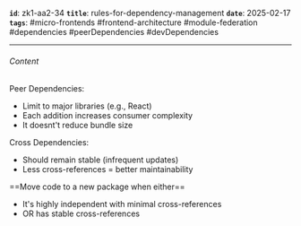 **`id`**: zk1-aa2-34
**`title`**: rules-for-dependency-management
**`date`**: 2025-02-17
**`tags`**: #micro-frontends #frontend-architecture #module-federation #dependencies #peerDependencies #devDependencies

---

###### Content

Peer Dependencies:

-   Limit to major libraries (e.g., React)
-   Each addition increases consumer complexity
-   It doesnt't reduce bundle size

Cross Dependencies:

-   Should remain stable (infrequent updates)
-   Less cross-references = better maintainability

==Move code to a new package when either==

-   It's highly independent with minimal cross-references
-   OR has stable cross-references
